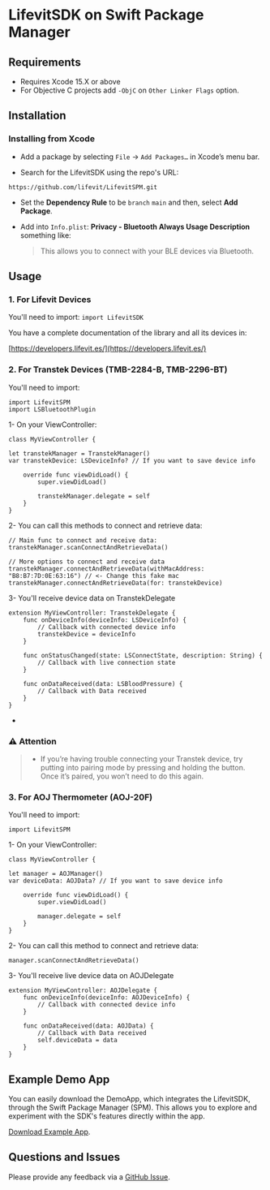 # LifevitSDK on Swift Package Manager

## Requirements

- Requires Xcode 15.X or above
- For Objective C projects add `-ObjC` on `Other Linker Flags` option.




## Installation


### Installing from Xcode

* Add a package by selecting `File` → `Add Packages…` in Xcode’s menu bar.


* Search for the LifevitSDK using the repo's URL:
```
https://github.com/lifevit/LifevitSPM.git
```

* Set the **Dependency Rule** to be `branch` `main` and then, select **Add Package**.

* Add into `Info.plist`: **Privacy - Bluetooth Always Usage Description** something like:

 
	>This allows you to connect with your BLE devices via Bluetooth.



## Usage
### 1. For Lifevit Devices
You'll need to import:
`import LifevitSDK`

You have a complete documentation of the library and all its devices in:

[https://developers.lifevit.es/](https://developers.lifevit.es/)


### 2. For Transtek Devices (TMB-2284-B, TMB-2296-BT)

You'll need to import:

```
import LifevitSPM
import LSBluetoothPlugin
```

1- On your ViewController:

```
class MyViewController {

let transtekManager = TranstekManager()
var transtekDevice: LSDeviceInfo? // If you want to save device info
    
    override func viewDidLoad() {
        super.viewDidLoad()
        
        transtekManager.delegate = self
    }
}

```

2- You can call this methods to connect and retrieve data:

```
// Main func to connect and receive data:
transtekManager.scanConnectAndRetrieveData()

// More options to connect and receive data
transtekManager.connectAndRetrieveData(withMacAddress: "B8:B7:7D:0E:63:16") // <- Change this fake mac
transtekManager.connectAndRetrieveData(for: transtekDevice)
```


3- You'll receive device data on TranstekDelegate

```
extension MyViewController: TranstekDelegate {
    func onDeviceInfo(deviceInfo: LSDeviceInfo) {
        // Callback with connected device info
        transtekDevice = deviceInfo
    }
    
    func onStatusChanged(state: LSConnectState, description: String) {
        // Callback with live connection state
    }
    
    func onDataReceived(data: LSBloodPressure) {
        // Callback with Data received
    }
}
```


-


### ⚠️ Attention

>- If you’re having trouble connecting your Transtek device, try putting into pairing mode by pressing and holding the button. Once it’s paired, you won’t need to do this again. 


### 3. For AOJ Thermometer (AOJ-20F)
You'll need to import:

```
import LifevitSPM
```

1- On your ViewController:

```
class MyViewController {

let manager = AOJManager()
var deviceData: AOJData? // If you want to save device info
    
    override func viewDidLoad() {
        super.viewDidLoad()
        
        manager.delegate = self
    }
}

```

2- You can call this method to connect and retrieve data:

```
manager.scanConnectAndRetrieveData()
```

3- You'll receive live device data on AOJDelegate

```
extension MyViewController: AOJDelegate {
	func onDeviceInfo(deviceInfo: AOJDeviceInfo) {
        // Callback with connected device info
    }
    
    func onDataReceived(data: AOJData) {
        // Callback with Data received
        self.deviceData = data
    }
}
```




## Example Demo App

You can easily download the DemoApp, which integrates the LifevitSDK, through the Swift Package Manager (SPM). This allows you to explore and experiment with the SDK's features directly within the app.

[Download Example App](https://github.com/lifevit/ios-app/tree/3.0.0).


## Questions and Issues

Please provide any feedback via a [GitHub
Issue](https://github.com/lifevit/LifevitSPM/issues).
